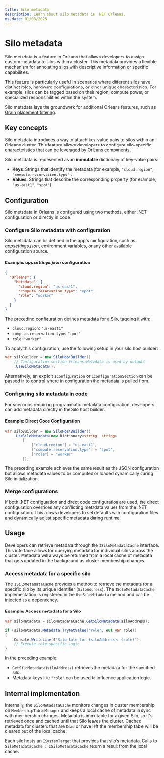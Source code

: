 ```yaml
---
title: Silo metadata
description: Learn about silo metadata in .NET Orleans.
ms.date: 01/08/2025
---
```


# Silo metadata

Silo metadata is a feature in Orleans that allows developers to assign custom metadata to silos within a cluster. This metadata provides a flexible mechanism for annotating silos with descriptive information or specific capabilities.

This feature is particularly useful in scenarios where different silos have distinct roles, hardware configurations, or other unique characteristics. For example, silos can be tagged based on their region, compute power, or specialized responsibilities within the system.

Silo metadata lays the groundwork for additional Orleans features, such as [Grain placement filtering](../grains/grain-placement-filtering.md).

## Key concepts

Silo metadata introduces a way to attach key-value pairs to silos within an Orleans cluster. This feature allows developers to configure silo-specific characteristics that can be leveraged by Orleans components.

Silo metadata is represented as an **immutable** dictionary of key-value pairs:

- **Keys**: Strings that identify the metadata (for example, `"cloud.region"`, `"compute.reservation.type"`).
- **Values**: Strings that describe the corresponding property (for example, `"us-east1"`, `"spot"`).

## Configuration

Silo metadata in Orleans is configured using two methods, either .NET configuration or directly in code.


### Configure Silo metadata with configuration

Silo metadata can be defined in the app's configuration, such as _appsettings.json_, environment variables, or any other available configuration source.

#### Example: _appsettings.json_ configuration

```json
{
  "Orleans": {
    "Metadata": {
      "cloud.region": "us-east1",
      "compute.reservation.type": "spot",
      "role": "worker"
    }
  }
}
```

The preceding configuration defines metadata for a Silo, tagging it with:

- `cloud.region`: `"us-east1"`
- `compute.reservation.type`: `"spot"`
- `role`: `"worker"`

To apply this configuration, use the following setup in your silo host builder:

```csharp
var siloBuilder = new SiloHostBuilder()
    // Configuration section Orleans:Metadata is used by default
    .UseSiloMetadata();
```

Alternatively, an explicit `IConfiguration` or `IConfigurationSection` can be passed in to control where in configuration the metadata is pulled from.
### Configuring silo metadata in code

For scenarios requiring programmatic metadata configuration, developers can add metadata directly in the Silo host builder.


#### Example: Direct Code Configuration

```csharp
var siloBuilder = new SiloHostBuilder()
    .UseSiloMetadata(new Dictionary<string, string>
        {
            ["cloud.region"] = "us-east1",
            ["compute.reservation.type"] = "spot",
            ["role"] = "worker"
        });

```

The preceding example achieves the same result as the JSON configuration but allows metadata values to be computed or loaded dynamically during Silo initialization.
### Merge configurations

If both .NET configuration and direct code configuration are used, the direct configuration overrides any conflicting metadata values from the .NET configuration. This allows developers to set defaults with configuration files and dynamically adjust specific metadata during runtime.

## Usage

Developers can retrieve metadata through the `ISiloMetadataCache` interface. This interface allows for querying metadata for individual silos across the cluster. Metadata will always be returned from a local cache of metadata that gets updated in the background as cluster membership changes.

### Access metadata for a specific silo

The `ISiloMetadataCache` provides a method to retrieve the metadata for a specific silo by its unique identifier (`SiloAddress`). The `ISoloMetadataCache` implementation is registered in the `UseSiloMetadata` method and can be injected as a dependency.

#### Example: Access metadata for a Silo

```csharp
var siloMetadata = siloMetadataCache.GetSiloMetadata(siloAddress);

if (siloMetadata.Metadata.TryGetValue("role", out var role))
{
    Console.WriteLine($"Silo Role for {siloAddress}: {role}");
    // Execute role-specific logic
}
```

In the preceding example:

- `GetSiloMetadata(siloAddress)` retrieves the metadata for the specified silo.
- Metadata keys like `"role"` can be used to influence application logic.
## Internal implementation

Internally, the `SiloMetadataCache` monitors changes in cluster membership on `MembershipTableManager` and keeps a local cache of metadata in sync with membership changes. Metadata is immutable for a given Silo, so it's retrieved once and cached until that Silo leaves the cluster. Cached metadata for clusters that are `Dead` or have left the membership table will be cleared out of the local cache.

Each silo hosts an `ISystemTarget` that provides that silo's metadata. Calls to `SiloMetadataCache : ISiloMetadataCache` return a result from the local cache.
